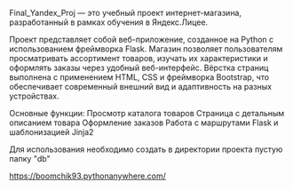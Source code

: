 Final_Yandex_Proj — это учебный проект интернет-магазина, разработанный в рамках обучения в Яндекс.Лицее.

Проект представляет собой веб-приложение, созданное на Python с использованием фреймворка Flask. Магазин позволяет пользователям просматривать ассортимент товаров, изучать их характеристики и оформлять заказы через удобный веб-интерфейс. Вёрстка страниц выполнена с применением HTML, CSS и фреймворка Bootstrap, что обеспечивает современный внешний вид и адаптивность на разных устройствах.

Основные функции:
  Просмотр каталога товаров
  Страница с детальным описанием товара
  Оформление заказов
  Работа с маршрутами Flask и шаблонизацией Jinja2

Для использования необходимо создать в директории проекта пустую папку "db"

https://boomchik93.pythonanywhere.com/
